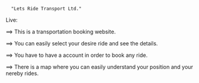       "Lets Ride Transport Ltd."
 
 Live: 
 
==> This is a transportation booking website.

==> You can easily select your desire ride and see the details.

==> You have to have a account in order to book any ride.

==> There is a map where you can easily understand your position and your nereby rides.
 
